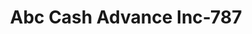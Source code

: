 ---
f_zip-code: 65613
f_state-code: MO
title: Abc Cash Advance Inc-787
f_phone: 417-777-3230
f_city-only: Bolivar
f_address: 217 East Walnut Street Bolivar
f_location-unique-id: '787'
slug: abc-cash-advance-inc-787
updated-on: '2024-05-30T13:46:58.046Z'
created-on: '2024-05-30T13:36:59.803Z'
published-on: '2024-05-30T13:54:32.469Z'
f_city-state: cms/city/bolivar-mo.md
f_company: cms/company/abc-cash-advance-inc.md
f_state: cms/state/missouri.md
layout: '[payday-loan].html'
tags: payday-loan
---
